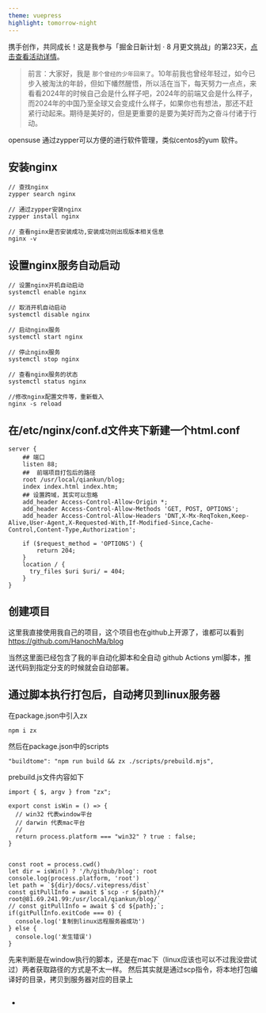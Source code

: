 ```yaml
---
theme: vuepress
highlight: tomorrow-night
---
```


携手创作，共同成长！这是我参与「掘金日新计划 · 8 月更文挑战」的第23天，[点击查看活动详情](https://juejin.cn/post/7123120819437322247 "https://juejin.cn/post/7123120819437322247")。

> 前言：大家好，我是 `那个曾经的少年回来了`。10年前我也曾经年轻过，如今已步入被淘汰的年龄，但如下幡然醒悟，所以活在当下，每天努力一点点，来看看2024年的时候自己会是什么样子吧，2024年的前端又会是什么样子，而2024年的中国乃至全球又会变成什么样子，如果你也有想法，那还不赶紧行动起来。期待是美好的，但是更重要的是要为美好而为之奋斗付诸于行动。

opensuse 通过zypper可以方便的进行软件管理，类似centos的yum 软件。


## 安装nginx
```
// 查找nginx
zypper search nginx

// 通过zypper安装nginx
zypper install nginx

// 查看nginx是否安装成功,安装成功则出现版本相关信息
nginx -v
```

## 设置nginx服务自动启动
```
// 设置nginx开机自动启动
systemctl enable nginx

// 取消开机自动启动
systemctl disable nginx

// 启动nginx服务
systemctl start nginx

// 停止nginx服务
systemctl stop nginx

// 查看nginx服务的状态
systemctl status nginx

//修改nginx配置文件等，重新载入
nginx -s reload
```

## 在/etc/nginx/conf.d文件夹下新建一个html.conf
```
server {
    ## 端口
    listen 88;
    ##  前端项目打包后的路径
    root /usr/local/qiankun/blog;
    index index.html index.htm;
    ## 设置跨域，其实可以忽略
    add_header Access-Control-Allow-Origin *;
    add_header Access-Control-Allow-Methods 'GET, POST, OPTIONS';
    add_header Access-Control-Allow-Headers 'DNT,X-Mx-ReqToken,Keep-Alive,User-Agent,X-Requested-With,If-Modified-Since,Cache-Control,Content-Type,Authorization';

    if ($request_method = 'OPTIONS') {
        return 204;
    }
    location / {
      try_files $uri $uri/ = 404;
    }
}
```

## 创建项目

这里我直接使用我自己的项目，这个项目也在github上开源了，谁都可以看到 https://github.com/HanochMa/blog

当然这里面已经包含了我的半自动化脚本和全自动 github Actions yml脚本，推送代码到指定分支的时候就会自动部署。

## 通过脚本执行打包后，自动拷贝到linux服务器
在package.json中引入zx
```
npm i zx
```

然后在package.json中的scripts
```
"buildtome": "npm run build && zx ./scripts/prebuild.mjs",
```

prebuild.js文件内容如下

```
import { $, argv } from "zx";

export const isWin = () => {
  // win32 代表window平台
  // darwin 代表mac平台
  //
  return process.platform === "win32" ? true : false;
}


const root = process.cwd()
let dir = isWin() ? '/h/github/blog': root
console.log(process.platform, 'root')
let path = `${dir}/docs/.vitepress/dist` 
const gitPullInfo = await $`scp -r ${path}/* root@81.69.241.99:/usr/local/qiankun/blog/`
// const gitPullInfo = await $`cd ${path};`;
if(gitPullInfo.exitCode === 0) {
  console.log('复制到linux远程服务器成功')
} else {
  console.log('发生错误')
}
```

先来判断是在window执行的脚本，还是在mac下（linux应该也可以不过我没尝试过）两者获取路径的方式是不太一样。
然后其实就是通过scp指令，将本地打包编译好的目录，拷贝到服务器对应的目录上


## 
- 